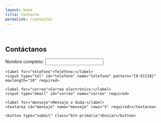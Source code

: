 ```yaml
---
layout: base
title: Contacto
permalink: /contacto/
---
```


<br>
<section id="contacto" class="seccion">
  <h2 class="titulo-h2 centrado">Contáctanos</h2>
  <div id="mensaje-envio"></div>
  <form class="form-contacto" id="form-contacto" method="POST">
    <!-- Campo oculto para evitar captcha -->
    <input type="hidden" name="_captcha" value="false">
    <label for="nombre">Nombre completo:</label>
    <input type="text" id="nombre" name="nombre" required minlength="5" maxlength="50">

    <label for="telefono">Teléfono:</label>
    <input type="tel" id="telefono" name="telefono" pattern="[0-9]{10}" maxlength="10" required>

    <label for="correo">Correo electrónico:</label>
    <input type="email" id="correo" name="correo" required>

    <label for="mensaje">Mensaje o duda:</label>
    <textarea id="mensaje" name="mensaje" rows="5" required></textarea>

    <button type="submit" class="btn-primario">Enviar</button>
  </form>
</section>
<script>
  document.addEventListener('DOMContentLoaded', function() {
    const form = document.getElementById('form-contacto');
    const mensajeEnvio = document.getElementById('mensaje-envio');
    form.addEventListener('submit', async function(e) {
      e.preventDefault();
      mensajeEnvio.innerHTML = '';
      const formData = new FormData(form);
      try {
        const resp = await fetch('https://formsubmit.co/ajax/contacto@negocios-que-fluyen.com', {
          method: 'POST',
          body: formData,
          headers: { 'Accept': 'application/json' }
        });
        if (resp.ok) {
          mensajeEnvio.innerHTML = '<div class="alerta-exito">¡Correo enviado con éxito! Te responderemos pronto.</div>';
          form.reset();
        } else {
          mensajeEnvio.innerHTML = '<div class="alerta-error">Ocurrió un error al enviar el correo. Intenta de nuevo.</div>';
        }
      } catch {
        mensajeEnvio.innerHTML = '<div class="alerta-error">Ocurrió un error al enviar el correo. Intenta de nuevo.</div>';
      }
      setTimeout(() => {
        mensajeEnvio.innerHTML = '';
        window.scrollTo({ top: form.offsetTop, behavior: 'smooth' });
      }, 4000);
    });
  });
</script>


